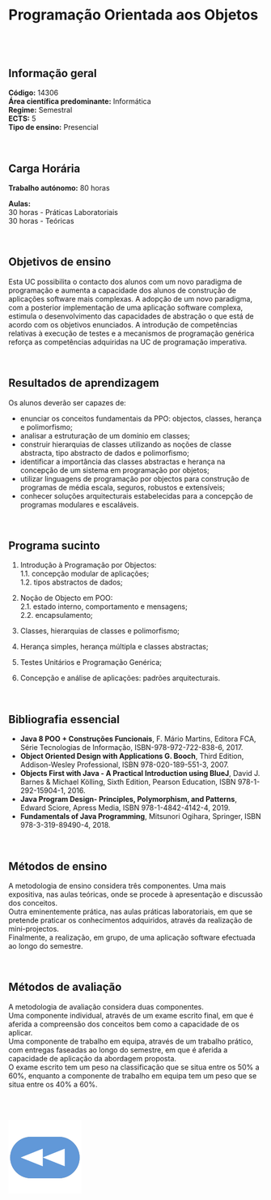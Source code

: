 # Programação Orientada aos Objetos
#

<br>

## Informação geral
**Código:** 14306
<br>**Área científica predominante:** Informática
<br>**Regime:** Semestral
<br>**ECTS:** 5
<br>**Tipo de ensino:** Presencial

<br>

## Carga Horária
**Trabalho autónomo:** 80  horas

**Aulas:**
<br>30  horas  -  Práticas Laboratoriais
<br>30  horas  -  Teóricas

<br>

## Objetivos de ensino
Esta UC possibilita o contacto dos alunos com um novo paradigma de programação e aumenta a capacidade dos alunos de construção de aplicações software mais complexas.
A adopção de um novo paradigma, com a posterior implementação de uma aplicação software complexa, estimula o desenvolvimento das capacidades de abstração o que está de acordo com os objetivos enunciados.
A introdução de competências relativas à execução de testes e a  mecanismos de programação genérica reforça as competências adquiridas na UC de programação imperativa.

<br>

## Resultados de aprendizagem
Os alunos deverão ser capazes de: 
- enunciar os conceitos fundamentais da PPO: objectos, classes, herança e polimorfismo; 
- analisar a estruturação de um domínio em classes; 
- construir hierarquias de classes utilizando as noções de classe abstracta, tipo abstracto de dados e polimorfismo; 
- identificar a importância das classes abstractas e herança na concepção de um sistema em programação por objetos; 
- utilizar linguagens de programação por objectos para construção de programas de média escala, seguros, robustos e extensíveis; 
- conhecer soluções arquitecturais estabelecidas para a concepção de programas modulares e escaláveis.

<br>

## Programa sucinto
1. Introdução à Programação por Objectos: 
<br>  1.1. concepção modular de aplicações; 
<br>  1.2. tipos abstractos de dados;

2. Noção de Objecto em POO: 
<br>  2.1. estado interno, comportamento e mensagens; 
<br>  2.2. encapsulamento;

3. Classes, hierarquias de classes e polimorfismo;
4. Herança simples, herança múltipla e classes abstractas;
5. Testes Unitários e Programação Genérica;
6. Concepção e análise de aplicações: padrões arquitecturais.

<br>

## Bibliografia essencial
* **Java 8 POO + Construções Funcionais**, F. Mário Martins, Editora FCA, Série Tecnologias de Informação, ISBN-978-972-722-838-6, 2017. 
* **Object Oriented Design with Applications G. Booch**, Third Edition, Addison-Wesley Professional, ISBN 978-020-189-551-3, 2007. 
* **Objects First with Java - A Practical Introduction using BlueJ**, David J. Barnes & Michael Kölling, Sixth Edition, Pearson Education, ISBN 978-1-292-15904-1, 2016.
* **Java Program Design- Principles, Polymorphism, and Patterns**, Edward Sciore, Apress Media, ISBN 978-1-4842-4142-4, 2019.
* **Fundamentals of Java Programming**, Mitsunori Ogihara, Springer, ISBN 978-3-319-89490-4, 2018.

<br>

## Métodos de ensino
A metodologia de ensino considera três componentes. Uma mais expositiva, nas aulas teóricas, onde se procede à apresentação e discussão dos conceitos.
<br>Outra eminentemente prática, nas aulas práticas laboratoriais, em que se pretende praticar os conhecimentos adquiridos, através da realização de mini-projectos.
<br>Finalmente, a realização, em grupo, de uma aplicação software efectuada ao longo do semestre.

<br>

## Métodos de avaliação
A metodologia de avaliação considera duas componentes.
<br>Uma componente individual, através de um exame escrito final, em que é aferida a compreensão dos conceitos bem como a capacidade de os aplicar.
<br>Uma componente de trabalho em equipa, através de um trabalho prático, com entregas faseadas ao longo do semestre, em que é aferida a capacidade de aplicação da abordagem proposta.
<br>O exame escrito tem um peso na classificação que se situa entre os 50% a 60%, enquanto a componente de trabalho em equipa tem um peso que se situa entre os 40% a 60%.

<br><br>

[![retroceder](https://raw.githubusercontent.com/David81820/Recursos-LCC/main/Rewind.png)](https://david81820.github.io/Recursos-LCC/2ano/2sem/POO)
